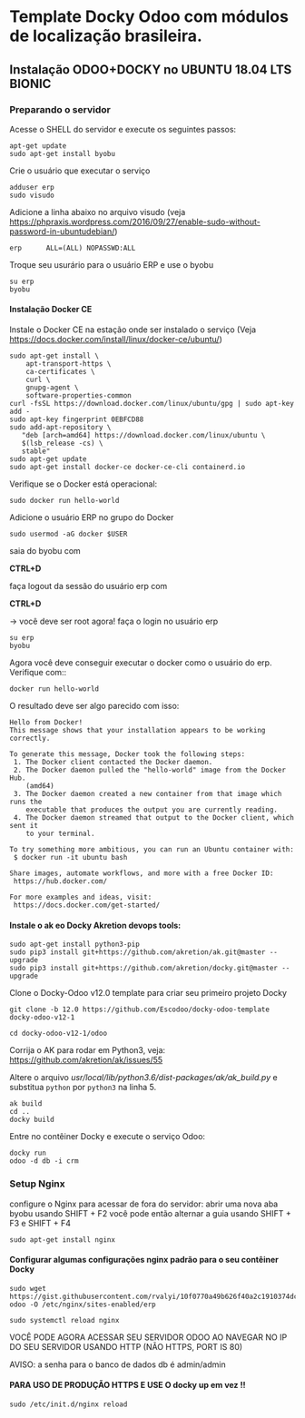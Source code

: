 # Template Docky Odoo com módulos de localização brasileira.

##  Instalação ODOO+DOCKY no UBUNTU 18.04 LTS BIONIC

### Preparando o servidor

Acesse o SHELL do servidor e execute os seguintes passos:

```
apt-get update
sudo apt-get install byobu
```

Crie o usuário que executar o serviço

```
adduser erp
sudo visudo

```

Adicione a linha abaixo no arquivo visudo (veja https://phpraxis.wordpress.com/2016/09/27/enable-sudo-without-password-in-ubuntudebian/)

```
erp      ALL=(ALL) NOPASSWD:ALL
```


Troque seu usurário para o usuário ERP e use o byobu

```
su erp
byobu
```

#### Instalação Docker CE
Instale o Docker CE na estação onde ser instalado o serviço (Veja https://docs.docker.com/install/linux/docker-ce/ubuntu/)

```
sudo apt-get install \
    apt-transport-https \
    ca-certificates \
    curl \
    gnupg-agent \
    software-properties-common
curl -fsSL https://download.docker.com/linux/ubuntu/gpg | sudo apt-key add -
sudo apt-key fingerprint 0EBFCD88
sudo add-apt-repository \
   "deb [arch=amd64] https://download.docker.com/linux/ubuntu \
   $(lsb_release -cs) \
   stable"
sudo apt-get update
sudo apt-get install docker-ce docker-ce-cli containerd.io
```

Verifique se o Docker está operacional:

```
sudo docker run hello-world
```

Adicione o usuário ERP no grupo do Docker

```
sudo usermod -aG docker $USER
```

saia do byobu com

**CTRL+D**

faça logout da sessão do usuário erp com

**CTRL+D**

-> você deve ser root agora!
faça o login no usuário erp

```
su erp
byobu
```

Agora você deve conseguir executar o docker como o usuário do erp. Verifique com::

```
docker run hello-world
```

O resultado deve ser algo parecido com isso:

```
Hello from Docker!
This message shows that your installation appears to be working correctly.

To generate this message, Docker took the following steps:
 1. The Docker client contacted the Docker daemon.
 2. The Docker daemon pulled the "hello-world" image from the Docker Hub.
    (amd64)
 3. The Docker daemon created a new container from that image which runs the
    executable that produces the output you are currently reading.
 4. The Docker daemon streamed that output to the Docker client, which sent it
    to your terminal.

To try something more ambitious, you can run an Ubuntu container with:
 $ docker run -it ubuntu bash

Share images, automate workflows, and more with a free Docker ID:
 https://hub.docker.com/

For more examples and ideas, visit:
 https://docs.docker.com/get-started/
```

#### Instale o ak eo Docky Akretion devops tools:

```
sudo apt-get install python3-pip
sudo pip3 install git+https://github.com/akretion/ak.git@master --upgrade
sudo pip3 install git+https://github.com/akretion/docky.git@master --upgrade
```

Clone o Docky-Odoo v12.0 template para criar seu primeiro projeto Docky

```
git clone -b 12.0 https://github.com/Escodoo/docky-odoo-template docky-odoo-v12-1

cd docky-odoo-v12-1/odoo
```

Corrija o AK para rodar em Python3, veja: https://github.com/akretion/ak/issues/55

Altere o arquivo *usr/local/lib/python3.6/dist-packages/ak/ak_build.py* e substitua `python` por `python3` na linha 5.

```
ak build
cd ..
docky build
```

Entre no contêiner Docky e execute o serviço Odoo:

```
docky run
odoo -d db -i crm
```

### Setup Nginx
configure o Nginx para acessar de fora do servidor:
abrir uma nova aba byobu usando SHIFT + F2
você pode então alternar a guia usando SHIFT + F3 e SHIFT + F4

```
sudo apt-get install nginx
```

#### Configurar algumas configurações nginx padrão para o seu contêiner Docky

```
sudo wget https://gist.githubusercontent.com/rvalyi/10f0770a49b626f40a2c1910374dc70d/raw/457baa90cb0321d95af14437013286a36ba85f5c/nginx-odoo -O /etc/nginx/sites-enabled/erp

sudo systemctl reload nginx
```

VOCÊ PODE AGORA ACESSAR SEU SERVIDOR ODOO AO NAVEGAR NO IP DO SEU SERVIDOR
USANDO HTTP (NÃO HTTPS, PORT IS 80)

AVISO: a senha para o banco de dados db é admin/admin

#### PARA USO DE PRODUÇÃO HTTPS E USE O docky up em vez !!

```
sudo /etc/init.d/nginx reload
```

